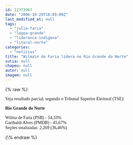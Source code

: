 ```yaml
---
id: 12373967
date: "2006-10-29T18:09:00Z"
last_modified_at: null
tags:
  - "julia-faria"
  - "lagoa-grande"
  - "lideranca-indigena"
  - "litoral-norte"
categories:
  - "noticias"
title: "Wilma\n de Faria lidera no Rio Grande do Norte"
sutia: null
chapeu: null
autor: null
imagem: null
---
```

{\% raw %}
<p><P><FONT face=Verdana>Veja&nbsp;resultado parcial,&nbsp;segundo o Tribunal Superior Eleitoral (TSE):</FONT></P></p>
<p><P><FONT face=Verdana><STRONG>Rio Grande do Norte</STRONG></FONT></P></p>
<p><P><FONT face=Verdana>Wilma de Faria (PSB) - 54,33%&nbsp;<BR>Garibaldi Alves (PMDB) - 45,67%<BR>Seções totalizadas: 2.269 (36,46%)</FONT></P> </p>
{\% endraw %}